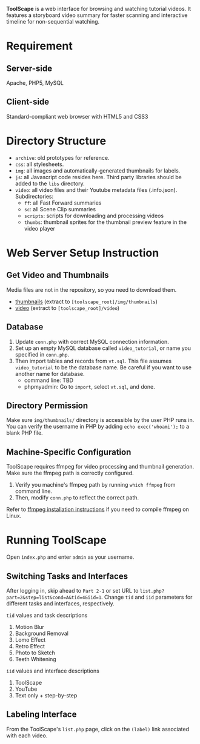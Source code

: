 **ToolScape** is a web interface for browsing and watching tutorial videos.
It features a storyboard video summary for faster scanning and interactive timeline for non-sequential watching.

# Requirement 
## Server-side 
Apache, PHP5, MySQL

## Client-side 
Standard-compliant web browser with HTML5 and CSS3


# Directory Structure
- `archive`: old prototypes for reference.
- `css`: all stylesheets.
- `img`: all images and automatically-generated thumbnails for labels.
- `js`: all Javascript code resides here. Third party libraries should be added to the `libs` directory.
- `video`: all video files and their Youtube metadata files (.info.json). Subdirectories:
	- `ff`: all Fast Forward summaries
	- `sc`: all Scene Clip summaries
	- `scripts`: scripts for downloading and processing videos
	- `thumbs`: thumbnail sprites for the thumbnail preview feature in the video player


# Web Server Setup Instruction 

## Get Video and Thumbnails
Media files are not in the repository, so you need to download them.
- [thumbnails](http://juhokim.com/toolscape/thumbnails.zip) (extract to `[toolscape_root]/img/thumbnails`)
- [video](http://juhokim.com/toolscape/video.zip) (extract to `[toolscape_root]/video`)

## Database
1. Update `conn.php` with correct MySQL connection information.
1. Set up an empty MySQL database called `video_tutorial`, or name you specified in `conn.php`.
1. Then import tables and records from `vt.sql`. This file assumes `video_tutorial` to be the database name. 
Be careful if you want to use another name for database.
	- command line: TBD
	- phpmyadmin: Go to `import`, select `vt.sql`, and done.

## Directory Permission
Make sure `img/thumbnails/` directory is accessible by the user PHP runs in.
You can verify the username in PHP by adding `echo exec('whoami');` to a blank PHP file.

## Machine-Specific Configuration
ToolScape requires ffmpeg for video processing and thumbnail generation. Make sure the ffmpeg path is correctly configured.

1. Verify you machine's ffmpeg path by running `which ffmpeg` from command line.
1. Then, modify `conn.php` to reflect the correct path.

Refer to [ffmpeg installation instructions](https://ffmpeg.org/trac/ffmpeg/wiki/UbuntuCompilationGuide) if you need to compile ffmpeg on Linux.

# Running ToolScape
Open `index.php` and enter `admin` as your username.

## Switching Tasks and Interfaces
After logging in, skip ahead to `Part 2-1` or set URL to `list.php?part=2&step=list&cond=A&tid=4&iid=1`.
Change `tid` and `iid` parameters for different tasks and interfaces, respectively.

`tid` values and task descriptions

1. Motion Blur
1. Background Removal
1. Lomo Effect
1. Retro Effect
1. Photo to Sketch
1. Teeth Whitening

`iid` values and interface descriptions

1. ToolScape
1. YouTube
1. Text only + step-by-step

## Labeling Interface
From the ToolScape's `list.php` page, click on the `(label)` link associated with each video.

